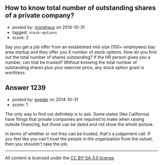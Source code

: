 ## How to know total number of outstanding shares of a private company?

- posted by: [morpheus](https://stackexchange.com/users/49543/morpheus) on 2014-10-31
- tagged: `stock-options`
- score: 2

<p>Say you get a job offer from an established mid-size (100+ employees) bay area startup and they offer you X number of stock options. How do you find out the total number of shares outstanding? If the HR person gives you a number, can that be trusted? Without knowing the total number of outstanding shares plus your exercise price, any stock option grant is worthless.</p>



## Answer 1239

- posted by: [eyedar](https://stackexchange.com/users/976190/eyedar) on 2014-10-31
- score: 1

<p>The only way to find out definitely is to ask. Some states (like California) have filings that private companies are required to make when raising outside financing, but those can be dated and not show the whole picture.</p>

<p>In terms of whether or not they can be trusted, that's a judgement call. If you feel like you can't trust the people in the organization from the outset, then you shouldn't take the job.</p>




---

All content is licensed under the [CC BY-SA 3.0 license](https://creativecommons.org/licenses/by-sa/3.0/).
